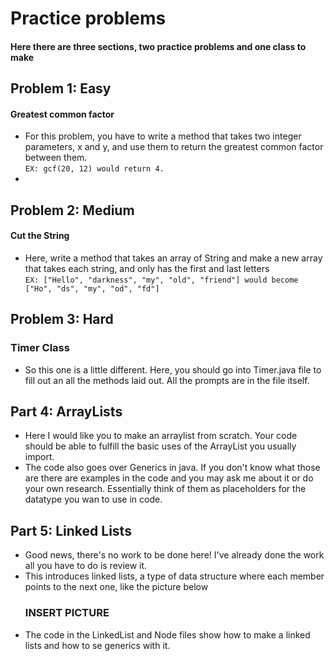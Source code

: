 # Practice problems

#### Here there are three sections, two practice problems and one class to make

## Problem 1: Easy
#### Greatest common factor
* For this problem, you have to write a method that takes two integer parameters, x and y, and use them to return the greatest common factor between them.\
`EX: gcf(20, 12) would return 4.`
* 
## Problem 2: Medium
#### Cut the String
* Here, write a method that takes an array of String and make a new array that takes each string, and only has the first and last letters\
  `EX: ["Hello", "darkness", "my", "old", "friend"] would become ["Ho", "ds", "my", "od", "fd"]`

## Problem 3: Hard
### Timer Class
* So this one is a little different. Here, you should go into Timer.java file to fill out an all the methods laid out. All the prompts are in the file itself.

## Part 4: ArrayLists
* Here I would like you to make an arraylist from scratch. Your code should be able to fulfill the basic uses of the ArrayList you usually import.
* The code also goes over Generics in java. If you don't know what those are there are examples in the code and you may ask me about it or do your own research. Essentially think of them as placeholders for the datatype you wan to use in code.

## Part 5: Linked Lists
* Good news, there's no work to be done here! I've already done the work all you have to do is review it.
* This introduces linked lists, a type of data structure where each member points to the next one, like the picture below
  ### INSERT PICTURE
* The code in the LinkedList and Node files show how to make a linked lists and how to se generics with it.
